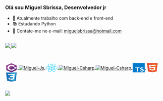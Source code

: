 ### Olá sou Miguel Sbrissa, Desenvolvedor jr
- 🔭 Atualmente trabalho com back-end e front-end
- 📚 Estudando Python
- 💬 Contate-me no e-mail: miguelsbrissa@hotmail.com
##
<div>
  <a href="https://github.com/miguelsbrissa">
  <img height="200em" src="https://github-readme-stats.vercel.app/api?username=miguelsbrissa&show_icons=true&theme=dark">
  <img height="200em" src="https://github-readme-stats.vercel.app/api/top-langs/?username=miguelsbrissa&theme=dark&layout=donut">
</div>

##
<div style="display: inline_block"><br>
  <img align="center" alt="Miguel-Csharp" height="30" width="40" src="https://raw.githubusercontent.com/devicons/devicon/master/icons/csharp/csharp-original.svg">  
  <img align="center" alt="Miguel-Js" height="30" width="40" src="https://cdn.jsdelivr.net/gh/devicons/devicon@latest/icons/javascript/javascript-original.svg">
  <img align="center" alt="Miguel-React" height="30" width="40" src="https://raw.githubusercontent.com/devicons/devicon/master/icons/react/react-original.svg">
  <img align="center" alt="Miguel-Csharp" height="30" width="40" src="https://cdn.jsdelivr.net/gh/devicons/devicon@latest/icons/jquery/jquery-plain-wordmark.svg"> 
  <img align="center" alt="Miguel-Csharp" height="30" width="40" src="https://cdn.jsdelivr.net/gh/devicons/devicon@latest/icons/angular/angular-original.svg">
  <img align="center" alt="Miguel-Ts" height="30" width="40" src="https://raw.githubusercontent.com/devicons/devicon/master/icons/typescript/typescript-plain.svg">  
  <img align="center" alt="Miguel-HTML" height="30" width="40" src="https://raw.githubusercontent.com/devicons/devicon/master/icons/html5/html5-original.svg">
  <img align="center" alt="Miguel-CSS" height="30" width="40" src="https://raw.githubusercontent.com/devicons/devicon/master/icons/css3/css3-original.svg">
</div>
  
  ##
 
<div> 
  <a href="https://www.linkedin.com/in/miguel-sbrissa-6041ba168" target="_blank"><img src="https://img.shields.io/badge/-LinkedIn-%230077B5?style=for-the-badge&logo=linkedin&logoColor=white" target="_blank"></a> 
</div>
